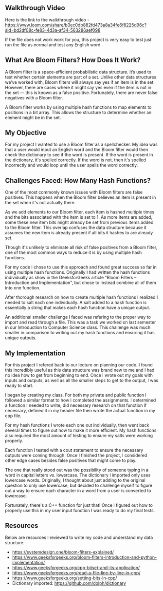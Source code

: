 ## Walkthrough Video

Here is the link to the walkthrough video - https://www.loom.com/share/b3ec0db882fd473a8a34fe6f8225d96c?sid=bd2df08c-fe83-4d3a-af34-563286aef098

If the file does not work work for you, this project is very easy to test just run the file as normal and test any English word.

## What Are Bloom Filters? How Does It Work?

A Bloom filter is a space-efficient probabilistic data structure. It’s used to test whether certain elements are part of a set. Unlike other data structures we’ve worked with, Bloom filters will always say yes if an item is in the set. However, there are cases where it might say yes even if the item is not in the set — this is known as a false positive. Fortunately, there are never false negatives with a Bloom filter.

A Bloom filter works by using multiple hash functions to map elements to positions in a bit array. This allows the structure to determine whether an element might be in the set.

## My Objective

For my project I wanted to use a Bloom filter as a spellchecker. My idea was that a user would input an English word and the Bloom filter would then check the dictionary to see if the word is present. If the word is present in the dictionary, it's spelled correctly. If the word is not, then it's spelled incorrectly and would loop until the user spells the word correctly. 

## Challenges Faced: How Many Hash Functions?

One of the most commonly known issues with Bloom filters are false positives. This happens when the Bloom filter believes an item is present in the set when it's not actually there. 

As we add elements to our Bloom filter, each item is hashed multiple times and the bits associated with the item is set to 1. As more items are added, some these new item bits might already be set from previous items added to the Bloom filter. This overlap confuses the data structure because it assumes the new item is already present if all bits it hashes to are already set. 

Though it's unlikely to eliminate all risk of false positives from a Bloom filter, one of the most common ways to reduce it is by using multiple hash functions. 

For my code I chose to use this approach and found great success so far in using multiple hash functions. Originally I had written the hash functions individually as show in the GeeksforGeeks article "Bloom Filters – Introduction and Implementation", but chose to instead combine all of them into one function. 

After thorough research on how to create multiple hash functions I realized I needed to salt each one individually. A salt added to a hash function is essentially a string that makes each hash function have a unique output. 

An additional smaller challenge I faced was refering to the proper way to import and read through a file. This was a task we worked on last semester in our Introduction to Computer Science class. This challenge was much smaller in comparison to writing out my hash functions and ensuring it has unique outputs. 

## My Implementation

For this project I refered back to our lecture on planning our code. I found this incredibly useful as this data structure was brand new to me and I had no idea how to get from beginning to end. Once I wrote out my goals with inputs and outputs, as well as all the smaller steps to get to the output, I was ready to start.

I began by creating my class. For both my private and public function I followed a similar format to how I completed the assignments. I determined a function I needed to write, did necessary research on that function if necessary, defined it in my header file then wrote the actual function in my cpp file. 

For my hash functions I wrote each one out individually, then went back several times to figure out how to make it more efficient. My hash functions also required the most amount of testing to ensure my salts were working properly. 

Each function I tested with a cout statement to ensure the necessary outputs were coming through. Once I finished the project, I considered other edge cases besides false positives that might come to play. 

The one that really stood out was the possibility of someone typing in a word in capital letters vs. lowercase. The dictionary I imported only uses lowercase words. Originally, I thought about just adding to the original question to only use lowercase, but decided to challenge myself to figure out a way to ensure each character in a word from a user is converted to lowercase.

Fortunately, there's a C++ function for just that! Once I figured out how to properly use this in my user input function I was ready to do my final tests.

## Resources 

Below are resources I reviewed to write my code and understand my data structure. 

- https://systemdesign.one/bloom-filters-explained/
- https://www.geeksforgeeks.org/bloom-filters-introduction-and-python-implementation/
- https://www.geeksforgeeks.org/cpp-bitset-and-its-application/
- https://www.geeksforgeeks.org/read-a-file-line-by-line-in-cpp/
- https://www.geeksforgeeks.org/setting-bits-in-cpp/
- Dictionary imported: https://github.com/dolph/dictionary
